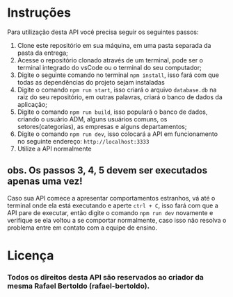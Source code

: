 # Instruções

<p>Para utilização desta API você precisa seguir os seguintes passos:</p>

<ol>
  <li>
    Clone este repositório em sua máquina, em uma pasta separada da pasta da entrega;
  </li> 
  <li>
    Acesse o repositório clonado através de um terminal, pode ser o terminal integrado do vsCode ou o terminal do seu computador;
  </li>
  <li>
    Digite o seguinte comando no terminal <code>npm install</code>, isso fará com que todas as dependências do projeto sejam instaladas
  </li>
  <li>
    Digite o comando <code>npm run start</code>, isso criará o arquivo <code>database.db</code> na raiz do seu repositório, em outras palavras, criará o banco de dados da aplicação;
  </li>
  <li>
    Digite o comando <code>npm run build</code>, isso populará o banco de dados, criando o usuário ADM, alguns usuários comuns, os setores(categorias), as empresas e alguns departamentos;
  </li>
  <li>
    Digite o comando <code>npm run dev</code>, isso colocará a API em funcionamento no seguinte endereço: <code>http://localhost:3333</code>
  </li>
  <li>
    Utilize a API normalmente
  </li>
</ol>

<h2>obs. Os passos 3, 4, 5 devem ser executados apenas uma vez!</h2>

<p>
  Caso sua API comece a apresentar comportamentos estranhos, vá até o terminal onde ela está executando e aperte <code>ctrl + C</code>, isso fará com que a API pare de executar, então digite o comando <code>npm run dev</code> novamente e verifique se ela voltou a se comportar normalmente, caso isso não resolva o problema entre em contato com a equipe de ensino.
</p>

# Licença
### Todos os direitos desta API são reservados ao criador da mesma Rafael Bertoldo (rafael-bertoldo).
